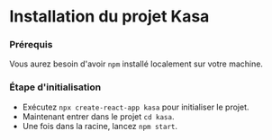 # Installation du projet Kasa

### Prérequis

Vous aurez besoin d'avoir `npm` installé localement sur votre machine.

### Étape d'initialisation

- Exécutez `npx create-react-app kasa` pour initialiser le projet.
- Maintenant entrer dans le projet `cd kasa`.
- Une fois dans la racine, lancez `npm start`.
